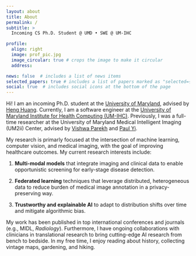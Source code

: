 ```yaml
---
layout: about
title: About
permalink: /
subtitle: >
  Incoming CS Ph.D. Student @ UMD • SWE @ UM-IHC

profile:
  align: right
  image: prof_pic.jpg
  image_circular: true # crops the image to make it circular
  address:

news: false  # includes a list of news items
selected_papers: true # includes a list of papers marked as "selected={true}"
social: true  # includes social icons at the bottom of the page
---
```


Hi! I am an incoming Ph.D. student at the [University of Maryland](https://www.umd.edu), advised by [Heng Huang](https://www.cs.umd.edu/~heng/). Currently, I am a software engineer at the [University of Maryland Institute for Health Computing (UM-IHC)](https://www.ihc.umd.edu/). Previously, I was a full-time researcher at the University of Maryland Medical Intelligent Imaging (UM2ii) Center, advised by [Vishwa Parekh](https://scholar.google.com/citations?user=ZCJQ-ZMAAAAJ&hl=en) and [Paul Yi](https://www.stjude.org/directory/y/paul-yi.html).

My research is primarly focused at the intersection of machine learning, computer vision, and medical imaging, with the goal of improving healthcare outcomes. My current research interests include:

1. **Multi-modal models** that integrate imaging and clinical data to enable opportunistic screening for early-stage disease detection.

2. **Federated learning** techniques that leverage distributed, heterogeneous data to reduce burden of medical image annotation in a privacy-preserving way.

3. **Trustworthy and explainable AI** to adapt to distribution shifts over time and mitigate algorithmic bias.

My work has been published in top international conferences and journals (e.g., MIDL, _Radiology_). Furthermore, I have ongoing collaborations with clinicians in translational research to bring cutting-edge AI research from bench to bedside. In my free time, I enjoy reading about history, collecting vintage maps, gardening, and hiking.